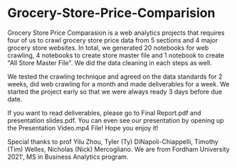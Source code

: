 # Grocery-Store-Price-Comparision
Grocery Store Price Comparasion is a web analytics projects that requires four of us to crawl grocery store price data from 5 sections and 4 major grocery store websites. In total, we generated 20 notebooks for web crawling, 4 notebooks to create store master file and 1 notebook to create "All Store Master File". We did the data cleaning in each steps as well. 

We tested the crawling technique and agreed on the data standards for 2 weeks, did web crawling for a month and made deliverables for a week. We started the project early so that we were always ready 3 days before due date. 

If you want to read deliverables, please go to Final Report.pdf and presentation slides.pdf. You can even see our presentation by opening up the Presentation Video.mp4 File! Hope you enjoy it!

Special thanks to prof Yilu Zhou, Tyler (Ty) DiNapoli-Chiappelli, Timothy (Tim) Welles, Nicholas (Nick) Mercogliano. We are from Fordham University 2021', MS in Business Analytics program.
